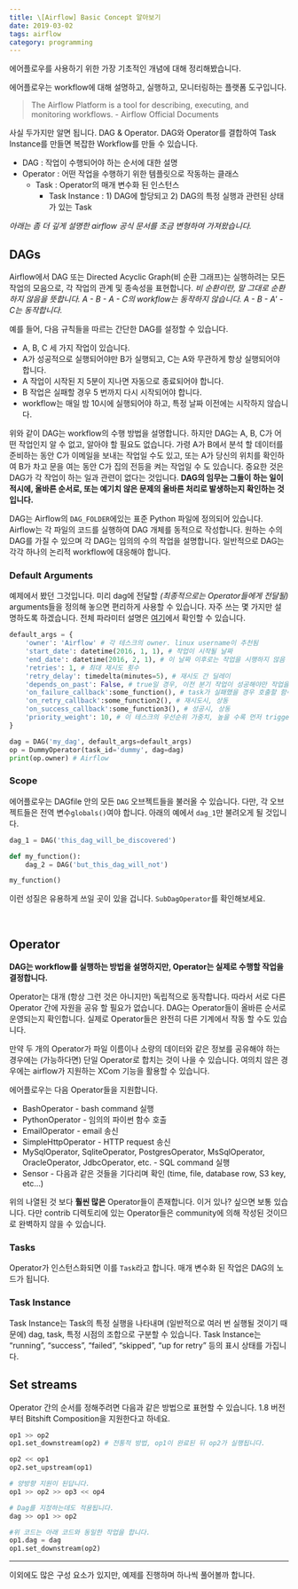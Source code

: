 ```yaml
---
title: \[Airflow] Basic Concept 알아보기
date: 2019-03-02
tags: airflow
category: programming
---
```

에어플로우를 사용하기 위한 가장 기초적인 개념에 대해 정리해봤습니다.

에어플로우는 workflow에 대해 설명하고, 실행하고, 모니터링하는 플랫폼 도구입니다.
>The Airflow Platform is a tool for describing, executing, and monitoring workflows. - Airflow Official Documents

사실 두가지만 알면 됩니다. DAG & Operator.
DAG와 Operator를 결합하여 Task Instance를 만들면 복잡한 Workflow를 만들 수 있습니다.

- DAG : 작업이 수행되어야 하는 순서에 대한 설명
- Operator : 어떤 작업을 수행하기 위한 템플릿으로 작동하는 클래스
  - Task : Operator의 매개 변수화 된 인스턴스
    - Task Instance : 1) DAG에 할당되고 2) DAG의 특정 실행과 관련된 상태가 있는 Task

*아래는 좀 더 깊게 설명한 airflow 공식 문서를 조금 변형하여 가져왔습니다.*


## DAGs

Airflow에서 DAG 또는 Directed Acyclic Graph(비 순환 그래프)는 실행하려는 모든 작업의 ​​모음으로, 각 작업의 관계 및 종속성을 표현합니다. *비 순환이란, 말 그대로 순환하지 않음을 뜻합니다.  A - B - A - C의 workflow는 동작하지 않습니다. A - B - A' - C는 동작합니다.*

예를 들어, 다음 규칙들을 따르는 간단한 DAG를 설정할 수 있습니다.

- A, B, C 세 가지 작업이 있습니다.
- A가 성공적으로 실행되어야만 B가 실행되고, C는 A와 무관하게 항상 실행되어야 합니다.
- A 작업이 시작된 지 5분이 지나면 자동으로 종료되어야 합니다.
- B 작업은 실패할 경우 5 번까지 다시 시작되어야 합니다.
- workflow는 매일 밤 10시에 실행되어야 하고, 특정 날짜 이전에는 시작하지 않습니다.

위와 같이 DAG는 workflow의 수행 방법을 설명합니다. 하지만 DAG는 A, B, C가 어떤 작업인지 알 수 없고, 알아야 할 필요도 없습니다. 가령 A가 B에서 분석 할 데이터를 준비하는 동안 C가 이메일을 보내는 작업일 수도 있고, 또는 A가 당신의 위치를 확인하여 B가 차고 문을 여는 동안 C가 집의 전등을 켜는 작업일 수 도 있습니다. 중요한 것은 DAG가 각 작업이 하는 일과 관련이 없다는 것입니다. **DAG의 임무는 그들이 하는 일이 적시에, 올바른 순서로, 또는 예기치 않은 문제의 올바른 처리로 발생하는지 확인하는 것입니다.**

DAG는 Airflow의 `DAG_FOLDER`에있는 표준 Python 파일에 정의되어 있습니다. Airflow는 각 파일의 코드를 실행하여 DAG 개체를 동적으로 작성합니다. 원하는 수의 DAG를 가질 수 있으며 각 DAG는 임의의 수의 작업을 설명합니다. 일반적으로 DAG는 각각 하나의 논리적 workflow에 대응해야 합니다.


### Default Arguments
예제에서 봤던 그것입니다. 미리 dag에 전달할 *(최종적으로는 Operator들에게 전달될)* arguments들을 정의해 놓으면 편리하게 사용할 수 있습니다. 자주 쓰는 몇 가지만 설명하도록 하겠습니다. 전체 파라미터 설명은 [여기](https://airflow.apache.org/code.html#airflow.models.BaseOperator)에서 확인할 수 있습니다.

```python
default_args = {
    'owner': 'Airflow' # 각 테스크의 owner. linux username이 추천됨
    'start_date': datetime(2016, 1, 1), # 작업이 시작될 날짜
    'end_date': datetime(2016, 2, 1), # 이 날짜 이후로는 작업을 시행하지 않음
    'retries': 1, # 최대 재시도 횟수
    'retry_delay': timedelta(minutes=5), # 재시도 간 딜레이
    'depends_on_past': False, # true일 경우, 이전 분기 작업이 성공해야만 작업을 진행
    'on_failure_callback':some_function(), # task가 실패했을 경우 호출할 함수, dictype의 context를 전달.
    'on_retry_callback':some_function2(), # 재시도시, 상동
    'on_success_callback':some_function3(), # 성공시, 상동
    'priority_weight': 10, # 이 테스크의 우선순위 가중치, 높을 수록 먼저 triggered
}

dag = DAG('my_dag', default_args=default_args)
op = DummyOperator(task_id='dummy', dag=dag)
print(op.owner) # Airflow
```

### Scope

에어플로우는 DAGfile 안의 모든 `DAG` 오브젝트들을 불러올 수 있습니다. 다만, 각 오브젝트들은 전역 변수`globals()`여야 합니다. 아래의 예에서 `dag_1`만 불려오게 될 것입니다.

```python
dag_1 = DAG('this_dag_will_be_discovered')

def my_function():
    dag_2 = DAG('but_this_dag_will_not')

my_function()
```
이런 성질은 유용하게 쓰일 곳이 있을 겁니다. `SubDagOperator`를 확인해보세요.

<br>

## Operator
**DAG는 workflow를 실행하는 방법을 설명하지만, Operator는 실제로 수행할 작업을 결정합니다.**

Operator는 대개 (항상 그런 것은 아니지만) 독립적으로 동작합니다. 따라서 서로 다른 Operator 간에 자원을 공유 할 필요가 없습니다. DAG는 Operator들이 올바른 순서로 운영되는지 확인합니다. 실제로 Operator들은 완전히 다른 기계에서 작동 할 수도 있습니다.

만약 두 개의 Operator가 파일 이름이나 소량의 데이터와 같은 정보를 공유해야 하는 경우에는 (가능하다면) 단일 Operator로 합치는 것이 나을 수 있습니다. 여의치 않은 경우에는 airflow가 지원하는 XCom 기능을 활용할 수 있습니다.

에어플로우는 다음 Operator들을 지원합니다.

- BashOperator - bash command 실행
- PythonOperator - 임의의 파이썬 함수 호출
- EmailOperator - email 송신
- SimpleHttpOperator - HTTP request 송신
- MySqlOperator, SqliteOperator, PostgresOperator, MsSqlOperator, OracleOperator, JdbcOperator, etc. - SQL command 실행
- Sensor - 다음과 같은 것들을 기다리며 확인 (time, file, database row, S3 key, etc…)

위의 나열된 것 보다 **훨씬 많은** Operator들이 존재합니다. 이거 있나? 싶으면 보통 있습니다. 다만 contrib 디렉토리에 있는 Operator들은 community에 의해 작성된 것이므로 완벽하지 않을 수 있습니다.

### Tasks

Operator가 인스턴스화되면 이를 `Task`라고 합니다. 매개 변수화 된 작업은 DAG의 노드가 됩니다.

### Task Instance

Task Instance는 Task의 특정 실행을 나타내며 (일반적으로 여러 번 실행될 것이기 때문에) dag, task, 특정 시점의 조합으로 구분할 수 있습니다. Task Instance는 “running”, “success”, “failed”, “skipped”, “up for retry” 등의 표시 상태를 가집니다.

## Set streams

Operator 간의 순서를 정해주려면 다음과 같은 방법으로 표현할 수 있습니다.
1.8 버전부터 Bitshift Composition을 지원한다고 하네요.

```python
op1 >> op2
op1.set_downstream(op2) # 전통적 방법, op1이 완료된 뒤 op2가 실행됩니다.

op2 << op1
op2.set_upstream(op1)

# 양방향 지원이 된답니다.
op1 >> op2 >> op3 << op4
```

```python
# Dag를 지정하는데도 적용됩니다.
dag >> op1 >> op2

#위 코드는 아래 코드와 동일한 작업을 합니다.
op1.dag = dag
op1.set_downstream(op2)
```

---
이외에도 많은 구성 요소가 있지만, 예제를 진행하며 하나씩 풀어볼까 합니다.
